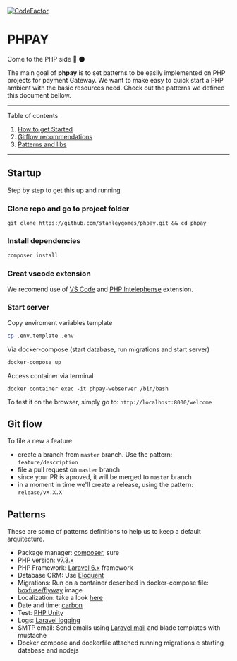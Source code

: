 [![CodeFactor](https://www.codefactor.io/repository/github/stanleygomes/phpay/badge)](https://www.codefactor.io/repository/github/stanleygomes/phpay)

# PHPAY

Come to the PHP side 🚀 🌑

The main goal of **phpay** is to set patterns to be easily implemented on PHP projects for payment Gateway. We want to make easy to quick start a PHP ambient with the basic resources need. Check out the patterns we defined this document bellow.

*******
Table of contents 
 1. [How to get Started](#startup)
 2. [Gitflow recommendations](#gitflow)
 3. [Patterns and libs](#patterns)
*******

<div id='startup'/>

## Startup

Step by step to get this up and running

### Clone repo and go to project folder

```
git clone https://github.com/stanleygomes/phpay.git && cd phpay
```

### Install dependencies

```bash
composer install
```

### Great vscode extension

We recomend use of [VS Code](https://code.visualstudio.com) and [PHP Intelephense](https://marketplace.visualstudio.com/items?itemName=bmewburn.vscode-intelephense-client) extension.

### Start server

Copy enviroment variables template

```bash
cp .env.template .env
```

Via docker-compose (start database, run migrations and start server)

```bash
docker-compose up
```

Access container via terminal

```
docker container exec -it phpay-webserver /bin/bash
```

To test it on the browser, simply go to: `http://localhost:8000/welcome`

<div id='gitflow'/>

## Git flow

To file a new a feature

- create a branch from `master` branch. Use the pattern: `feature/description`
- file a pull request on `master` branch
- since your PR is aproved, it will be merged to `master` branch
- in a moment in time we'll create a release, using the pattern: `release/vX.X.X`

<div id='patterns'/>

## Patterns

These are some of patterns definitions to help us to keep a default arquitecture.

- Package manager: [composer](https://getcomposer.org), sure
- PHP version: [v7.3.x](https://www.php.net/releases/7_3_0.php)
- PHP Framework: [Laravel 6.x](https://laravel.com/docs/6.x) framework
- Database ORM: Use [Eloquent](https://laravel.com/docs/7.x/eloquent)
- Migrations: Run on a container described in docker-compose file: [boxfuse/flyway](https://hub.docker.com/r/boxfuse/flyway/dockerfile) image
- Localization: take a look [here](https://laravel.com/docs/7.x/localization)
- Date and time: [carbon](https://carbon.nesbot.com/)
- Test: [PHP Unity](https://phpunit.de/index.html)
- Logs: [Laravel logging](https://laravel.com/docs/7.x/logging)
- SMTP email: Send emails using [Laravel mail](https://laravel.com/docs/7.x/mail) and blade templates with mustache
- Docker compose and dockerfile attached running migrations e starting database and nodejs
